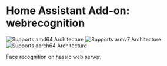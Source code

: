 # Home Assistant Add-on: webrecognition

![Supports amd64 Architecture][amd64-shield] ![Supports armv7 Architecture][armv7-shield] ![Supports aarch64 Architecture][aarch64-shield]

Face recognition on hassio web server.

[Frigate]: https://github.com/blakeblackshear/frigate
[aarch64-shield]: https://img.shields.io/badge/aarch64-yes-green.svg
[amd64-shield]: https://img.shields.io/badge/amd64-yes-green.svg
[armhf-shield]: https://img.shields.io/badge/armhf-no-red.svg
[armv7-shield]: https://img.shields.io/badge/armv7-yes-green.svg
[i386-shield]: https://img.shields.io/badge/i386-no-red.svg
